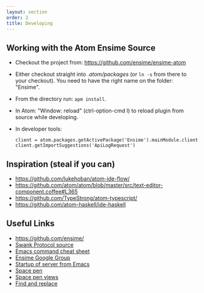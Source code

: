 ```yaml
---
layout: section
order: 2
title: Developing
---
```


## Working with the Atom Ensime Source

- Checkout the project from: https://github.com/ensime/ensime-atom

- Either checkout straight into _.atom/packages_ (or `ln -s` from there to your checkout). You need to have the right name on the folder: "Ensime".

- From the directory run: `apm install`.

- In Atom: "Window: reload" (ctrl-option-cmd l) to reload plugin from source while developing.

- In developer tools:

  ```
  client = atom.packages.getActivePackage('Ensime').mainModule.client
  client.getImportSuggestions('ApiLogRequest')
  ```


## Inspiration (steal if you can)

- https://github.com/lukehoban/atom-ide-flow/
- https://github.com/atom/atom/blob/master/src/text-editor-component.coffee#L365
- https://github.com/TypeStrong/atom-typescript/
- https://github.com/atom-haskell/ide-haskell

## Useful Links

- https://github.com/ensime/
- [Swank Protocol source](https://github.com/ensime/ensime-server/blob/master/swank/src/main/scala/org/ensime/server/protocol/swank/SwankFormats.scala)
- [Emacs command cheat sheet](ditors/emacs/cheat_sheet/)
- [Ensime Google Group](https://groups.google.com/forum/#!forum/ensime)
- [Startup of server from Emacs](https://github.com/ensime/ensime-emacs/blob/master/ensime-startup.el)
- [Space pen]( https://github.com/atom/space-pen/blob/master/src/space-pen.coffee)
- [Space pen views]( https://github.com/atom/atom-space-pen-views/blob/master/src/scroll-view.coffee)
- [Find and replace](https://github.com/atom/find-and-replace/blob/master/lib/project/results-pane.coffee)

